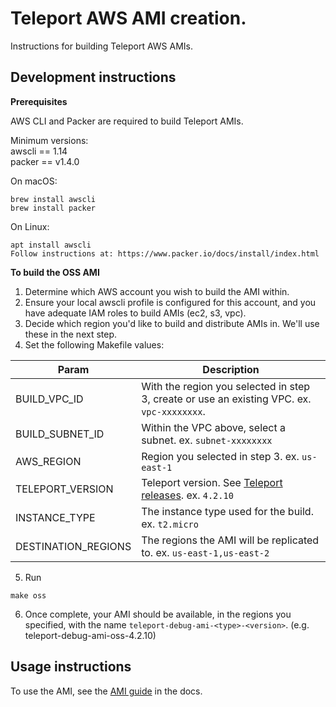 # Teleport AWS AMI creation.

Instructions for building Teleport AWS AMIs. 

## Development instructions

**Prerequisites**

AWS CLI and Packer are required to build Teleport AMIs.

Minimum versions:  
awscli == 1.14  
packer == v1.4.0 

On macOS:

```
brew install awscli
brew install packer
```

On Linux:

```
apt install awscli
Follow instructions at: https://www.packer.io/docs/install/index.html
```

**To build the OSS AMI**

1. Determine which AWS account you wish to build the AMI within. 
2. Ensure your local awscli profile is configured for this account, and you have adequate IAM roles to build AMIs (ec2, s3, vpc). 
3. Decide which region you'd like to build and distribute AMIs in. We'll use these in the next step.
4. Set the following Makefile values:

| Param               | Description                                                                                                 |
|---------------------|-------------------------------------------------------------------------------------------------------------|
| BUILD_VPC_ID        | With the region you selected in step 3, create or use an existing VPC. ex. `vpc-xxxxxxxx`.                  |
| BUILD_SUBNET_ID     | Within the VPC above, select a subnet. ex. `subnet-xxxxxxxx`                                                |
| AWS_REGION          | Region you selected in step 3. ex. `us-east-1`                                                              |
| TELEPORT_VERSION    | Teleport version. See [Teleport releases](https://github.com/gravitational/teleport/releases). ex. `4.2.10` |
| INSTANCE_TYPE       | The instance type used for the build. ex. `t2.micro`                                                        |
| DESTINATION_REGIONS | The regions the AMI will be replicated to. ex. `us-east-1,us-east-2`                                        |

5. Run 
```
make oss
```

6. Once complete, your AMI should be available, in the regions you specified, with the name  `teleport-debug-ami-<type>-<version>`. (e.g. teleport-debug-ami-oss-4.2.10)

## Usage instructions

To use the AMI, see the [AMI guide](https://gravitational.com/teleport/docs/aws_oss_guide/#single-oss-teleport-amis-manual-gui-setup) in the docs. 

